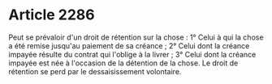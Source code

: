 # Article 2286

Peut se prévaloir d'un droit de rétention sur la chose :   1°  Celui à qui la chose a été remise jusqu'au paiement de sa créance ;   2°  Celui dont la créance impayée résulte du contrat qui l'oblige à la livrer ;   3°  Celui dont la créance impayée est née à l'occasion de la détention de la chose.   Le droit de rétention se perd par le dessaisissement volontaire.